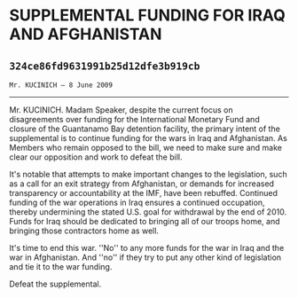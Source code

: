 # SUPPLEMENTAL FUNDING FOR IRAQ AND AFGHANISTAN
## `324ce86fd9631991b25d12dfe3b919cb`
`Mr. KUCINICH — 8 June 2009`

---


Mr. KUCINICH. Madam Speaker, despite the current focus on 
disagreements over funding for the International Monetary Fund and 
closure of the Guantanamo Bay detention facility, the primary intent of 
the supplemental is to continue funding for the wars in Iraq and 
Afghanistan. As Members who remain opposed to the bill, we need to make 
sure and make clear our opposition and work to defeat the bill.

It's notable that attempts to make important changes to the 
legislation, such as a call for an exit strategy from Afghanistan, or 
demands for increased transparency or accountability at the IMF, have 
been rebuffed. Continued funding of the war operations in Iraq ensures 
a continued occupation, thereby undermining the stated U.S. goal for 
withdrawal by the end of 2010. Funds for Iraq should be dedicated to 
bringing all of our troops home, and bringing those contractors home as 
well.

It's time to end this war. ''No'' to any more funds for the war in 
Iraq and the war in Afghanistan. And ''no'' if they try to put any 
other kind of legislation and tie it to the war funding.

Defeat the supplemental.
